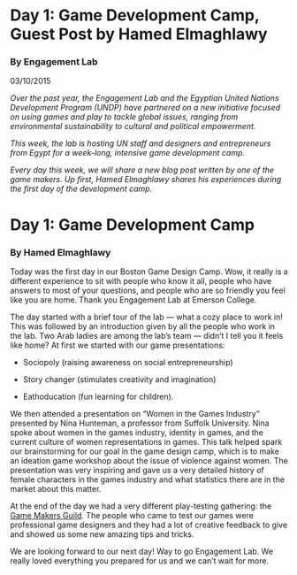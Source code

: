 # **Day 1: Game Development Camp, Guest Post by Hamed Elmaghlawy**

### By Engagement Lab

03/10/2015

_Over the past year, the Engagement Lab and the Egyptian United Nations Development Program (UNDP) have partnered on a new initiative focused on using games and play to tackle global issues, ranging from environmental sustainability to cultural and political empowerment._

_This week, the lab is hosting UN staff and designers and entrepreneurs from Egypt for a week-long, intensive game development camp._

_Every day this week, we will share a new blog post written by one of the game makers. Up first, Hamed Elmaghlawy shares his experiences during the first day of the development camp._

# Day 1: Game Development Camp

### By Hamed Elmaghlawy

Today was the first day in our Boston Game Design Camp. Wow, it really is a different experience to sit with people who know it all, people who have answers to most of your questions, and people who are so friendly you feel like you are home. Thank you Engagement Lab at Emerson College.

The day started with a brief tour of the lab — what a cozy place to work in! This was followed by an introduction given by all the people who work in the lab. Two Arab ladies are among the lab’s team — didn’t I tell you it feels like home? At first we started with our game presentations:

-   Sociopoly (raising awareness on social entrepreneurship)

-   Story changer (stimulates creativity and imagination)

-   Eathoducation (fun learning for children).

We then attended a presentation on “Women in the Games Industry” presented by Nina Hunteman, a professor from Suffolk University. Nina spoke about women in the games industry, identity in games, and the current culture of women representations in games. This talk helped spark our brainstorming for our goal in the game design camp, which is to make an ideation game workshop about the issue of violence against women. The presentation was very inspiring and gave us a very detailed history of female characters in the games industry and what statistics there are in the market about this matter.

At the end of the day we had a very different play-testing gathering: the [Game Makers Guild](http://www.meetup.com/Game-Makers-Guild/). The people who came to test our games were professional game designers and they had a lot of creative feedback to give and showed us some new amazing tips and tricks.

We are looking forward to our next day! Way to go Engagement Lab. We really loved everything you prepared for us and we can’t wait for more.
